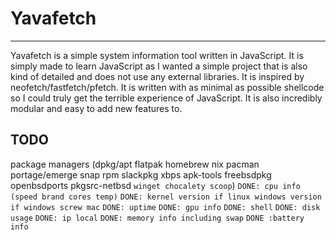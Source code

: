# Yavafetch

_____

Yavafetch is a simple system information tool written in JavaScript. It is simply made to learn JavaScript as I wanted a simple project that is also kind of detailed and does not use any external libraries. It is inspired by neofetch/fastfetch/pfetch. It is written with as minimal as possible shellcode so I could truly get the terrible experience of JavaScript. It is also incredibly modular and easy to add new features to.

## TODO

package managers (dpkg/apt flatpak homebrew nix pacman portage/emerge snap rpm slackpkg xbps apk-tools freebsdpkg openbsdports pkgsrc-netbsd `winget chocalety scoop`)
`DONE: cpu info (speed brand cores temp)`
`DONE: kernel version if linux windows version if windows screw mac`
`DONE: uptime`
`DONE: gpu info`
`DONE: shell`
`DONE: disk usage`
`DONE: ip local`
`DONE: memory info including swap`
`DONE :battery info`